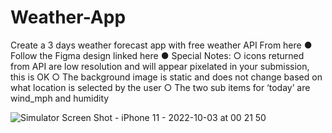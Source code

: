 # Weather-App

Create a 3 days weather forecast app with free weather API From here
● Follow the Figma design linked here
● Special Notes:
○ icons returned from API are low resolution and will appear pixelated in your submission, this is OK
○ The background image is static and does not change based on what location is selected by the user
○ The two sub items for ‘today’ are wind_mph and humidity

![Simulator Screen Shot - iPhone 11 - 2022-10-03 at 00 21 50](https://user-images.githubusercontent.com/43582538/193473235-b6af8eb8-ef71-4b1a-9f8d-beff79878e73.png)

